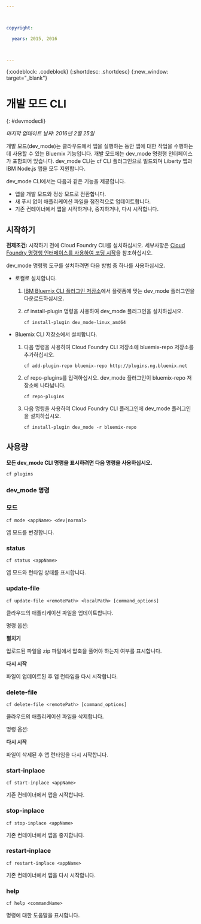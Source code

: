 ```yaml
---

 

copyright:

  years: 2015, 2016

 

---
```

{:codeblock: .codeblock}
{:shortdesc: .shortdesc}
{:new_window: target="_blank"}


# 개발 모드 CLI
{: #devmodecli}

*마지막 업데이트 날짜: 2016년 2월 25일*

개발 모드(dev_mode)는 클라우드에서 앱을 실행하는 동안 앱에 대한 작업을 수행하는 데 사용할 수 있는 Bluemix 기능입니다. 개발 모드에는 dev_mode 명령행 인터페이스가 포함되어 있습니다. dev_mode CLI는 cf CLI 플러그인으로 빌드되며 Liberty 앱과 IBM Node.js 앱을 모두 지원합니다.

dev_mode CLI에서는 다음과 같은 기능을 제공합니다.
- 앱을 개발 모드와 정상 모드로 전환합니다.
- 새 푸시 없이 애플리케이션 파일을 점진적으로 업데이트합니다.
- 기존 컨테이너에서 앱을 시작하거나, 중지하거나, 다시 시작합니다.

## 시작하기
**전제조건:** 시작하기 전에 Cloud Foundry CLI를 설치하십시오. 세부사항은 [Cloud Foundry 명령행 인터페이스를 사용하여 코딩 시작](https://github.com/cloudfoundry/cli)을 참조하십시오. 


dev_mode 명령행 도구를 설치하려면 다음 방법 중 하나를 사용하십시오.
- 로컬로 설치합니다.
  1. [IBM Bluemix CLI 플러그인 저장소](http://plugins.ng.bluemix.net)에서 플랫폼에 맞는 dev_mode 플러그인을 다운로드하십시오.
  2. cf install-plugin 명령을 사용하여 dev_mode 플러그인을 설치하십시오.
  
        ```
        cf install-plugin dev_mode-linux_amd64
        ```

- Bluemix CLI 저장소에서 설치합니다.
  1. 다음 명령을 사용하여 Cloud Foundry CLI 저장소에 bluemix-repo 저장소를 추가하십시오.
  
        ```
        cf add-plugin-repo bluemix-repo http://plugins.ng.bluemix.net
        ```

  2. cf repo-plugins를 입력하십시오. dev_mode 플러그인이 bluemix-repo 저장소에 나타납니다. 
		
		```
        cf repo-plugins
        ```
  
  3. 다음 명령을 사용하여 Cloud Foundry CLI 플러그인에 dev_mode 플러그인을 설치하십시오.
  
        ```
        cf install-plugin dev_mode -r bluemix-repo
        ```

## 사용량
**모든 dev_mode CLI 명령을 표시하려면 다음 명령을 사용하십시오.**

```
cf plugins
```

### dev_mode 명령

### 모드

```
cf mode <appName> <dev|normal>
```

앱 모드를 변경합니다.

### status

```
cf status <appName>
```

앱 모드와 런타임 상태를 표시합니다.

### update-file

```
cf update-file <remotePath> <localPath> [command_options]
```

클라우드의 애플리케이션 파일을 업데이트합니다.

명령 옵션:

**펼치기**

업로드된 파일을 zip 파일에서 압축을 풀어야 하는지 여부를 표시합니다.

**다시 시작**

파일이 업데이트된 후 앱 런타임을 다시 시작합니다.
  
### delete-file

```
cf delete-file <remotePath> [command_options]
```

클라우드의 애플리케이션 파일을 삭제합니다.

명령 옵션:

**다시 시작**

파일이 삭제된 후 앱 런타임을 다시 시작합니다.

### start-inplace

```
cf start-inplace <appName>
```

기존 컨테이너에서 앱을 시작합니다.

### stop-inplace

```
cf stop-inplace <appName>
```

기존 컨테이너에서 앱을 중지합니다.

### restart-inplace

```
cf restart-inplace <appName>
```

기존 컨테이너에서 앱을 다시 시작합니다.



### help

```
cf help <commandName>
```
명령에 대한 도움말을 표시합니다.
